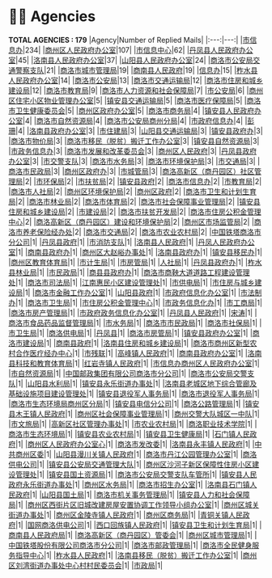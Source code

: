 # 👮‍♀️ Agencies
__TOTAL AGENCIES : 179__
|Agency|Number of Replied Mails|
|:---:|---:|
|[市信息办](市信息办.md)|234|
|[商州区人民政府办公室](商州区人民政府办公室.md)|107|
|[市信息中心](市信息中心.md)|62|
|[丹凤县人民政府办公室](丹凤县人民政府办公室.md)|45|
|[洛南县人民政府办公室](洛南县人民政府办公室.md)|37|
|[山阳县人民政府办公室](山阳县人民政府办公室.md)|24|
|[商洛市公安局交通警察支队](商洛市公安局交通警察支队.md)|21|
|[商洛市城市管理局](商洛市城市管理局.md)|19|
|[商南县人民政府](商南县人民政府.md)|19|
|[信息办](信息办.md)|15|
|[柞水县人民政府办公室](柞水县人民政府办公室.md)|14|
|[商洛市公安局](商洛市公安局.md)|13|
|[商洛市交通运输局](商洛市交通运输局.md)|12|
|[商洛市住房和城乡建设局](商洛市住房和城乡建设局.md)|12|
|[商洛市教育局](商洛市教育局.md)|9|
|[商洛市人力资源和社会保障局](商洛市人力资源和社会保障局.md)|7|
|[市公安局](市公安局.md)|6|
|[商州区住宅小区物业管理办公室](商州区住宅小区物业管理办公室.md)|5|
|[镇安县交通运输局](镇安县交通运输局.md)|5|
|[商洛市医疗保障局](商洛市医疗保障局.md)|5|
|[商洛市卫生健康委员会](商洛市卫生健康委员会.md)|5|
|[商州区政府办公室](商州区政府办公室.md)|5|
|[商洛市商务局](商洛市商务局.md)|4|
|[镇安县人民政府办公室](镇安县人民政府办公室.md)|4|
|[商洛市自然资源局](商洛市自然资源局.md)|4|
|[商洛市公安局商州分局](商洛市公安局商州分局.md)|4|
|[市政府信息办](市政府信息办.md)|4|
|[彭珊](彭珊.md)|4|
|[洛南县政府办公室](洛南县政府办公室.md)|3|
|[市住建局](市住建局.md)|3|
|[山阳县交通运输局](山阳县交通运输局.md)|3|
|[镇安县政府办](镇安县政府办.md)|3|
|[商洛市物价局](商洛市物价局.md)|3|
|[商洛市移民（脱贫）搬迁工作办公室](商洛市移民（脱贫）搬迁工作办公室.md)|3|
|[镇安县自然资源局](镇安县自然资源局.md)|3|
|[市政务信息办](市政务信息办.md)|3|
|[商洛市发展和改革委员会](商洛市发展和改革委员会.md)|3|
|[商州区人民政府](商州区人民政府.md)|3|
|[丹凤县政府办公室](丹凤县政府办公室.md)|3|
|[市交警支队](市交警支队.md)|3|
|[商洛市水务局](商洛市水务局.md)|3|
|[商洛市环境保护局](商洛市环境保护局.md)|3|
|[市交通局](市交通局.md)|3|
|[商洛市民政局](商洛市民政局.md)|3|
|[商州区政府办](商州区政府办.md)|3|
|[市城管局](市城管局.md)|3|
|[商洛高新区（商丹园区）社区管理局](商洛高新区（商丹园区）社区管理局.md)|2|
|[市环保局](市环保局.md)|2|
|[市扶贫局](市扶贫局.md)|2|
|[镇安县政府](镇安县政府.md)|2|
|[商洛市信息办](商洛市信息办.md)|2|
|[市教育局](市教育局.md)|2|
|[商洛市人社局](商洛市人社局.md)|2|
|[商州区环境保护局](商州区环境保护局.md)|2|
|[商州区政府](商州区政府.md)|2|
|[商洛市卫生和计划生育局](商洛市卫生和计划生育局.md)|2|
|[商洛市林业局](商洛市林业局.md)|2|
|[商洛市体育局](商洛市体育局.md)|2|
|[商洛市社会保障事业管理局](商洛市社会保障事业管理局.md)|2|
|[镇安县住房和城乡建设局](镇安县住房和城乡建设局.md)|2|
|[市建设局](市建设局.md)|2|
|[商洛市扶贫开发局](商洛市扶贫开发局.md)|2|
|[商洛市住房公积金管理中心](商洛市住房公积金管理中心.md)|2|
|[商洛高新区（商丹园区）建设和环境保护局](商洛高新区（商丹园区）建设和环境保护局.md)|2|
|[商州区市场监管局](商州区市场监管局.md)|2|
|[商洛市养老保险经办处](商洛市养老保险经办处.md)|2|
|[商洛市交通局](商洛市交通局.md)|2|
|[商洛市农业农村局](商洛市农业农村局.md)|2|
|[中国铁塔商洛市分公司](中国铁塔商洛市分公司.md)|1|
|[丹凤县政府](丹凤县政府.md)|1|
|[市消防支队](市消防支队.md)|1|
|[洛南县人民政府](洛南县人民政府.md)|1|
|[丹凤人民政府办公室](丹凤人民政府办公室.md)|1|
|[商南县政府办](商南县政府办.md)|1|
|[商州区大赵峪办事处](商州区大赵峪办事处.md)|1|
|[洛南县政府办](洛南县政府办.md)|1|
|[镇安县移民办](镇安县移民办.md)|1|
|[商州区教育体育局](商州区教育体育局.md)|1|
|[市计生局](市计生局.md)|1|
|[市房管局](市房管局.md)|1|
|[人社局](人社局.md)|1|
|[丹凤县政府办](丹凤县政府办.md)|1|
|[柞水县林业局](柞水县林业局.md)|1|
|[市民政局](市民政局.md)|1|
|[商县县政府办](商县县政府办.md)|1|
|[商洛市商鞅大道道路工程建设管理处](商洛市商鞅大道道路工程建设管理处.md)|1|
|[商洛市司法局](商洛市司法局.md)|1|
|[江南惠民小区建设管理处](江南惠民小区建设管理处.md)|1|
|[市供电局](市供电局.md)|1|
|[市住房与城乡建设局](市住房与城乡建设局.md)|1|
|[商洛市金融工作办公室](商洛市金融工作办公室.md)|1|
|[山阳县政府](山阳县政府.md)|1|
|[市政府信息化办公室](市政府信息化办公室.md)|1|
|[市法制办](市法制办.md)|1|
|[商洛市卫生局](商洛市卫生局.md)|1|
|[市住房公积金管理中心](市住房公积金管理中心.md)|1|
|[市政务信息化办](市政务信息化办.md)|1|
|[市工商局](市工商局.md)|1|
|[商洛市房产管理局](商洛市房产管理局.md)|1|
|[市政府政务信息化办公室](市政府政务信息化办公室.md)|1|
|[丹凤县人民政府](丹凤县人民政府.md)|1|
|[宋涛](宋涛.md)|1|
|[商洛市食品药品监督管理局](商洛市食品药品监督管理局.md)|1|
|[市水务局](市水务局.md)|1|
|[商洛市市民政局](商洛市市民政局.md)|1|
|[商洛市社保局](商洛市社保局.md)|1|
|[市卫生局](市卫生局.md)|1|
|[商洛供电局](商洛供电局.md)|1|
|[丹凤县](丹凤县.md)|1|
|[商洛市房管局](商洛市房管局.md)|1|
|[镇安县政府办公室](镇安县政府办公室.md)|1|
|[商洛市建设局](商洛市建设局.md)|1|
|[商南县政府](商南县政府.md)|1|
|[洛南县住房和城乡建设局](洛南县住房和城乡建设局.md)|1|
|[商洛市商州区新型农村合作医疗经办中心](商洛市商州区新型农村合作医疗经办中心.md)|1|
|[市残联](市残联.md)|1|
|[高峰镇人民政府](高峰镇人民政府.md)|1|
|[商南县政府办公室](商南县政府办公室.md)|1|
|[洛南县科技和教育体育局](洛南县科技和教育体育局.md)|1|
|[红岩寺镇人民政府](红岩寺镇人民政府.md)|1|
|[市信息办商州区人民政府办公室](市信息办商州区人民政府办公室.md)|1|
|[市自然资源局](市自然资源局.md)|1|
|[中国邮政集团有限公司商洛市分公司](中国邮政集团有限公司商洛市分公司.md)|1|
|[商洛市公安局交警支队](商洛市公安局交警支队.md)|1|
|[山阳县水利局](山阳县水利局.md)|1|
|[镇安县永乐街道办事处](镇安县永乐街道办事处.md)|1|
|[洛南县老城区地下综合管廊及基础设施项目建设管理处](洛南县老城区地下综合管廊及基础设施项目建设管理处.md)|1|
|[镇安县退役军人事务局](镇安县退役军人事务局.md)|1|
|[商洛市退役军人事务局](商洛市退役军人事务局.md)|1|
|[商洛市生态环境局商州区分局](商洛市生态环境局商州区分局.md)|1|
|[镇安县电信分公司](镇安县电信分公司.md)|1|
|[商洛公路管理局](商洛公路管理局.md)|1|
|[镇安县木王镇人民政府](镇安县木王镇人民政府.md)|1|
|[商州区社会保障事业管理局](商州区社会保障事业管理局.md)|1|
|[商州交警大队城区一中队](商州交警大队城区一中队.md)|1|
|[市文旅局](市文旅局.md)|1|
|[高新区社区管理办事处](高新区社区管理办事处.md)|1|
|[市农业农村局](市农业农村局.md)|1|
|[商洛职业技术学院](商洛职业技术学院.md)|1|
|[商洛市生态环境局](商洛市生态环境局.md)|1|
|[镇安县农业农村局](镇安县农业农村局.md)|1|
|[镇安县卫生健康局](镇安县卫生健康局.md)|1|
|[石门镇人民政府](石门镇人民政府.md)|1|
|[商州区人民政府办公室心](商州区人民政府办公室心.md)|1|
|[商洛市发改委](商洛市发改委.md)|1|
|[洛南县永丰镇人民政府](洛南县永丰镇人民政府.md)|1|
|[中共商州区委](中共商州区委.md)|1|
|[山阳县漫川关镇人民政府](山阳县漫川关镇人民政府.md)|1|
|[商洛市丹江公园管理办公室](商洛市丹江公园管理办公室.md)|1|
|[商洛供电公司](商洛供电公司.md)|1|
|[镇安县公安局交通管理大队](镇安县公安局交通管理大队.md)|1|
|[商州区沙河子新区保障性住房小区建设管理处](商州区沙河子新区保障性住房小区建设管理处.md)|1|
|[镇安县国土资源局](镇安县国土资源局.md)|1|
|[商洛市公安局交警支队车管所](商洛市公安局交警支队车管所.md)|1|
|[镇安县人民政府永乐街道办事处](镇安县人民政府永乐街道办事处.md)|1|
|[商州区水务局](商州区水务局.md)|1|
|[商洛市招生办公室](商洛市招生办公室.md)|1|
|[洛南县石门镇人民政府](洛南县石门镇人民政府.md)|1|
|[山阳县国土局](山阳县国土局.md)|1|
|[商洛市机关事务管理局](商洛市机关事务管理局.md)|1|
|[镇安县人力和社会保障局](镇安县人力和社会保障局.md)|1|
|[商州区西街片区旧城改建房屋安置协调工作领导小组办公室](商州区西街片区旧城改建房屋安置协调工作领导小组办公室.md)|1|
|[商州区城关街道办事处](商州区城关街道办事处.md)|1|
|[商州区金陵寺镇人民政府](商州区金陵寺镇人民政府.md)|1|
|[商州区商务局](商州区商务局.md)|1|
|[青铜关镇人民政府](青铜关镇人民政府.md)|1|
|[国网商洛供电公司](国网商洛供电公司.md)|1|
|[西口回族镇人民政府](西口回族镇人民政府.md)|1|
|[镇安县卫生和计划生育局](镇安县卫生和计划生育局.md)|1|
|[商南县人民政府局](商南县人民政府局.md)|1|
|[商洛高新区（商丹园区）管委会](商洛高新区（商丹园区）管委会.md)|1|
|[商州区城市管理局](商州区城市管理局.md)|1|
|[中国铁塔股份有限公司商洛市分公司](中国铁塔股份有限公司商洛市分公司.md)|1|
|[商洛市邮政管理局](商洛市邮政管理局.md)|1|
|[商洛市全民健身服务指导中心](商洛市全民健身服务指导中心.md)|1|
|[柞水县人民政府](柞水县人民政府.md)|1|
|[洛南县移民（脱贫）搬迁工作办公室](洛南县移民（脱贫）搬迁工作办公室.md)|1|
|[商州区刘湾街道办事处中心村村民委员会](商州区刘湾街道办事处中心村村民委员会.md)|1|
|[市政局](市政局.md)|1|
